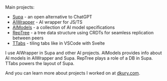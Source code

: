 Main projects:
- [Supa](https://github.com/mitkury/supa) - an open alternative to ChatGPT
- [AIWrapper](https://github.com/mitkury/aiwrapper) - AI wrapper for JS/TS
- [AIModels](https://github.com/mitkury/aimodels) - a collection of AI model specifications
- [RepTree](https://github.com/mitkury/reptree) - a tree data structure using CRDTs for seamless replication between peers
- [TTabs](https://github.com/mitkury/ttabs) - tiling tabs like in VSCode with Svelte

I use AIWrapper in Supa and other AI projects. AIModels provides info about AI models in AIWrapper and Supa. RepTree plays a role of a DB in Supa. TTabs powers the layout of Supa.

And you can learn more about projects I worked on at [dkury.com](https://dkury.com).
